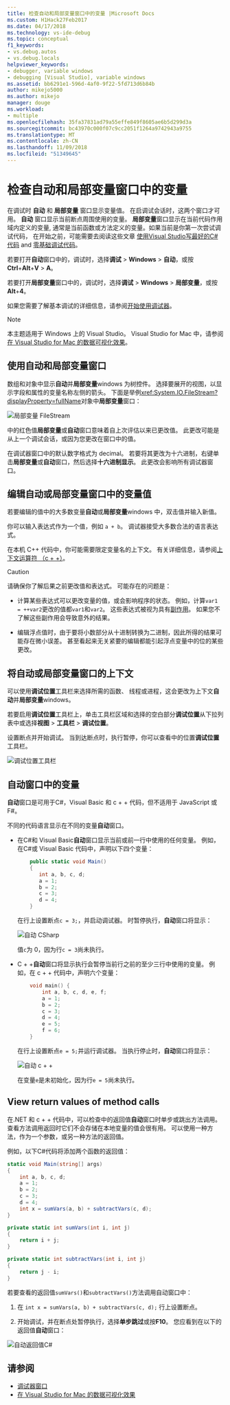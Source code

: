```yaml
---
title: 检查自动和局部变量窗口中的变量 |Microsoft Docs
ms.custom: H1Hack27Feb2017
ms.date: 04/17/2018
ms.technology: vs-ide-debug
ms.topic: conceptual
f1_keywords:
- vs.debug.autos
- vs.debug.locals
helpviewer_keywords:
- debugger, variable windows
- debugging [Visual Studio], variable windows
ms.assetid: bb6291e1-596d-4af0-9f22-5fd713d6b84b
author: mikejo5000
ms.author: mikejo
manager: douge
ms.workload:
- multiple
ms.openlocfilehash: 35fa37831ad79a55effe849f8605ae6b5d299d3a
ms.sourcegitcommit: bc43970c000f07c9cc2051f1264a9742943a9755
ms.translationtype: MT
ms.contentlocale: zh-CN
ms.lasthandoff: 11/09/2018
ms.locfileid: "51349645"
---
```

# <a name="inspect-variables-in-the-autos-and-locals-windows"></a>检查自动和局部变量窗口中的变量

在调试时 **自动** 和 **局部变量** 窗口显示变量值。 在启调试会话时，这两个窗口才可用。 **自动** 窗口显示当前断点周围使用的变量。 **局部变量**窗口显示在当前代码作用域内定义的变量, 通常是当前函数或方法定义的变量。如果当前是你第一次尝试调试代码， 在开始之前，可能需要去阅读这些文章 [使用Visual Studio写最好的C#代码](../debugger/write-better-code-with-visual-studio.md) and [零基础调试代码](../debugger/debugging-absolute-beginners.md)。

若要打开**自动**窗口中的，调试时，选择**调试** > **Windows** > **自动**，或按**Ctrl**+**Alt**+**V** > **A**。

若要打开**局部变量**窗口中的，调试时，选择**调试** > **Windows** > **局部变量**，或按**Alt**+**4**。

如果您需要了解基本调试的详细信息，请参阅[开始使用调试器](../debugger/getting-started-with-the-debugger.md)。

> [!NOTE]
> 本主题适用于 Windows 上的 Visual Studio。 Visual Studio for Mac 中，请参阅[在 Visual Studio for Mac 的数据可视化效果](/visualstudio/mac/data-visualizations)。

## <a name="use-the-autos-and-locals-windows"></a>使用自动和局部变量窗口

数组和对象中显示**自动**并**局部变量**windows 为树控件。 选择要展开的视图，以显示字段和属性的变量名称左侧的箭头。 下面是举例<xref:System.IO.FileStream?displayProperty=fullName>对象中**局部变量**窗口：

![局部变量 FileStream](../debugger/media/locals-filestream.png "局部变量 FileStream")

中的红色值**局部变量**或**自动**窗口意味着自上次评估以来已更改值。 此更改可能是从上一个调试会话，或因为您更改在窗口中的值。

在调试器窗口中的默认数字格式为 decimal。 若要将其更改为十六进制，右键单击**局部变量**或**自动**窗口，然后选择**十六进制显示**。 此更改会影响所有调试器窗口。

## <a name="edit-variable-values-in-the-autos-or-locals-window"></a>编辑自动或局部变量窗口中的变量值

若要编辑的值中的大多数变量**自动**或**局部变量**windows 中，双击值并输入新值。

你可以输入表达式作为一个值，例如 `a + b`。 调试器接受大多数合法的语言表达式。

在本机 C++ 代码中，你可能需要限定变量名的上下文。 有关详细信息，请参阅[上下文运算符 （c + +）](../debugger/context-operator-cpp.md)。

>[!CAUTION]
>请确保你了解后果之前更改值和表达式。 可能存在的问题是：
>
>-   计算某些表达式可以更改变量的值，或会影响程序的状态。 例如，计算`var1 = ++var2`更改的值都`var1`和`var2`。 这些表达式被视为具有[副作用](https://en.wikipedia.org/wiki/Side_effect_\(computer_science\))。 如果您不了解这些副作用会导致意外的结果。
>
>-   编辑浮点值时，由于要将小数部分从十进制转换为二进制，因此所得的结果可能存在微小误差。 甚至看起来无关紧要的编辑都能引起浮点变量中的位的某些更改。

## <a name="change-the-context-for-the-autos-or-locals-window"></a>将自动或局部变量窗口的上下文

可以使用**调试位置**工具栏来选择所需的函数、 线程或进程，这会更改为上下文**自动**并**局部变量**windows。

若要启用**调试位置**工具栏上，单击工具栏区域和选择的空白部分**调试位置**从下拉列表中或选择**视图** >  **工具栏** > **调试位置**。

设置断点并开始调试。 当到达断点时，执行暂停，你可以查看中的位置**调试位置**工具栏。

![调试位置工具栏](../debugger/media/debuglocationtoolbar.png "调试位置工具栏")

## <a name="bkmk_whatvariables"></a> 自动窗口中的变量

 **自动**窗口是可用于C#，Visual Basic 和 c + + 代码，但不适用于 JavaScript 或F#。

 不同的代码语言显示在不同的变量**自动**窗口。

 - 在C#和 Visual Basic**自动**窗口显示当前或前一行中使用的任何变量。 例如，在C#或 Visual Basic 代码中，声明以下四个变量：

   ```csharp
       public static void Main()
       {
          int a, b, c, d;
          a = 1;
          b = 2;
          c = 3;
          d = 4;
       }
   ```

   在行上设置断点`c = 3;`，并启动调试器。 时暂停执行，**自动**窗口将显示：

   ![自动 CSharp](../debugger/media/autos-csharp.png "自动 CSharp")

   值`c`为 0，因为行`c = 3`尚未执行。

 - C + +**自动**窗口将显示执行会暂停当前行之前的至少三行中使用的变量。 例如，在 c + + 代码中，声明六个变量：

   ```C++
       void main() {
           int a, b, c, d, e, f;
           a = 1;
           b = 2;
           c = 3;
           d = 4;
           e = 5;
           f = 6;
       }
   ```

    在行上设置断点`e = 5;`并运行调试器。 当执行停止时，**自动**窗口将显示：

    ![自动 c + +](../debugger/media/autos-cplus.png "自动 c + +")

    在变量`e`是未初始化，因为行`e = 5`尚未执行。

##  <a name="bkmk_returnValue"></a> View return values of method calls
 在.NET 和 c + + 代码中，可以检查中的返回值**自动**窗口时单步或跳出方法调用。 查看方法调用返回时它们不会存储在本地变量的值会很有用。 可以使用一种方法，作为一个参数，或另一种方法的返回值。

 例如，以下C#代码将添加两个函数的返回值：

```csharp
static void Main(string[] args)
{
    int a, b, c, d;
    a = 1;
    b = 2;
    c = 3;
    d = 4;
    int x = sumVars(a, b) + subtractVars(c, d);
}

private static int sumVars(int i, int j)
{
    return i + j;
}

private static int subtractVars(int i, int j)
{
    return j - i;
}
```

若要查看的返回值`sumVars()`和`subtractVars()`方法调用自动窗口中：

1. 在 `int x = sumVars(a, b) + subtractVars(c, d);` 行上设置断点。

1. 开始调试，并在断点处暂停执行，选择**单步跳过**或按**F10**。 您应看到在以下的返回值**自动**窗口：

  ![自动返回值C# ](../debugger/media/autosreturnvaluecsharp2.png "自动返回值C#")

## <a name="see-also"></a>请参阅

- [调试器窗口](../debugger/debugger-windows.md)
- [在 Visual Studio for Mac 的数据可视化效果](/visualstudio/mac/data-visualizations)
